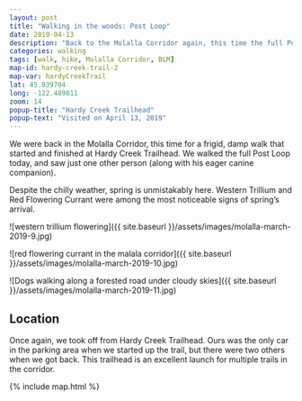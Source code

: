 ```yaml
---
layout: post
title: "Walking in the woods: Post Loop"
date: 2019-04-13
description: "Back to the Molalla Corridor again, this time the full Post Loop from Hardy Creek Trailhead."
categories: walking
tags: [walk, hike, Molalla Corridor, BLM]
map-id: hardy-creek-trail-2
map-var: hardyCreekTrail
lat: 45.039704
long: -122.489011
zoom: 14
popup-title: "Hardy Creek Trailhead"
popup-text: "Visited on April 13, 2019"
---
```


We were back in the Molalla Corridor, this time for a frigid, damp walk that started and finished at Hardy Creek Trailhead. We walked the full Post Loop today, and saw just one other person (along with his eager canine companion).

Despite the chilly weather, spring is unmistakably here. Western Trillium and Red Flowering Currant were among the most  noticeable signs of spring’s arrival.

![western trillium flowering]({{ site.baseurl }}/assets/images/molalla-march-2019-9.jpg)

![red flowering currant in the malala corridor]({{ site.baseurl }}/assets/images/molalla-march-2019-10.jpg)

![Dogs walking along a forested road under cloudy skies]({{ site.baseurl }}/assets/images/molalla-march-2019-11.jpg)


## Location
Once again, we took off from Hardy Creek Trailhead. Ours was the only car in the parking area when we started up the trail, but there were two others when we got back. This trailhead is an excellent launch for multiple trails in the corridor.

{% include map.html %}
